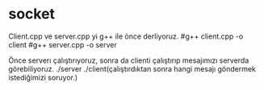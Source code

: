 # socket

Client.cpp ve server.cpp yi g++ ile önce derliyoruz. 
#g++ client.cpp -o client 
#g++ server.cpp -o server

Önce serverı çalıştırıyoruz, sonra da clienti çalıştırıp mesajımızı serverda görebiliyoruz. 
./server
./client(çalıştırdıktan sonra hangi mesajı göndermek istediğimizi soruyor.)
